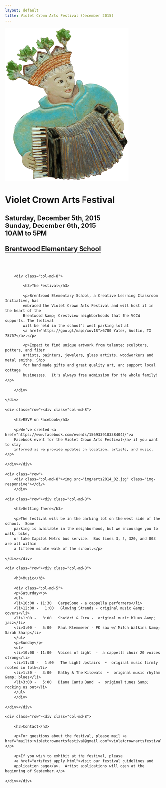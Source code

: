 ```yaml
---
layout: default
title: Violet Crown Arts Festival (December 2015)
---
```


<div class="container">
	<div class="row">
		<div class="col-md-4"><img src="img/Accordion player 400x496.png" title="Many thanks to artist Jean Graham for the use of images from the Wall of Welcome" class="img-responsive"></div>
		<div class="col-md-4">
			<h1>Violet Crown Arts Festival</h1>
			<h2>
				Saturday, December 5th, 2015<br>
				Sunday, December 6th, 2015<br>
				10AM to 5PM<br>
				<br>
				<a href="https://goo.gl/maps/xov1S">Brentwood Elementary School</a>
			</h2>
		</div>
	</div>
	<div class="row"><p><br><br></p></div>
	<div class="row">

		<div class="col-md-8">

			<h3>The Festival</h3>

			<p>Brentwood Elementary School, a Creative Learning Classroom Initiative, has
			embraced the Violet Crown Arts Festival and will host it in the heart of the
			Brentwood &amp; Crestview neighborhoods that the VCCW supports. The festival
			will be held in the school’s west parking lot at
			<a href="https://goo.gl/maps/xov1S">6700 Yates, Austin, TX 78757</a>.</p>

			<p>Expect to find unique artwork from talented sculptors, potters, and fiber
			artists, painters, jewelers, glass artists, woodworkers and metal smiths. Shop
			for hand made gifts and great quality art, and support local cottage
			businesses.  It's always free admission for the whole family!</p>

		</div>

	</div>

	<div class="row"><div class="col-md-8">

		<h3>RSVP on Facebook</h3>

		<p>We've created <a href="https://www.facebook.com/events/1569339103384040/">a
		Facebook event for the Violet Crown Arts Festival</a> if you want to stay
		informed as we provide updates on location, artists, and music.</p>

	</div></div>

	<div class="row">
		<div class="col-md-8"><img src="img/arts2014_02.jpg" class="img-responsive"></div>
        </div>

	<div class="row"><div class="col-md-8">

		<h3>Getting There</h3>

		<p>The festival will be in the parking lot on the west side of the school.  Some
		parking is available in the neighborhood, but we encourage you to walk, bike,
		or take Capitol Metro bus service.  Bus lines 3, 5, 320, and 803 are all within
		a fifteen minute walk of the school.</p>

	</div></div>

	<div class="row"><div class="col-md-8">

		<h3>Music</h3>

		<div class="col-md-5">
		<p>Saturday</p>
		<ul>
		<li>10:00 - 11:30   CarpeSono - a cappella performers</li>
		<li>12:00 -   1:00   Glowing Strands - original music &amp; covers</li>
		<li>1:00 -   3:00   Shaidri & Ezra -  original music blues &amp; jazz</li>
		<li>3:00 -   5:00   Paul Klemmerer - PK sax w/ Mitch Watkins &amp; Sarah Sharp</li>
		</ul>
		<p>Sunday</p>
		<ul>
		<li>10:00 - 11:00   Voices of Light  -  a cappella choir 20 voices strong</li>
		<li>11:30 -   1:00   The Light Upstairs  ~  original music firmly rooted in folk</li>
		<li>1:30 -   3:00   Kathy & The Kilowats  ~  original music rhythm &amp; blues</li>
		<li>3:00 -   5:00   Diana Cantu Band  ~  original tunes &amp; rocking us out</li>
		</ul>
		</div>
		
	</div></div>

<!--
	<div class="row"><div class="col-md-8">

		<h3>Artists</h3>

		TBA

	</div></div>

	<div class="row"><div class="col-md-8">

		<h3>Food</h3>

		TBA

	</div></div>
-->	
	<div class="row"><div class="col-md-8">

		<h3>Contact</h3>

		<p>For questions about the festival, please mail <a href="mailto:violetcrownartsfestival@gmail.com">violetcrownartsfestival@gmail.com</a>.</p>

		<p>If you wish to exhibit at the festival, please
		<a href="artsfest_apply.html">visit our festival guidelines and
		application page</a>.  Artist applications will open at the beginning of September.</p> 

	</div></div>
</div>
